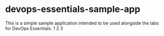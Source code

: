 # devops-essentials-sample-app

This is a simple sample application intended to be used alongside the labs for DevOps Essentials.
1
2
3

